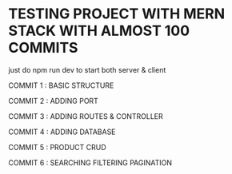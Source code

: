 # TESTING PROJECT WITH MERN STACK WITH ALMOST 100 COMMITS

just do npm run dev to start both server & client

COMMIT 1 : BASIC STRUCTURE

COMMIT 2 : ADDING PORT

COMMIT 3 : ADDING ROUTES & CONTROLLER

COMMIT 4 : ADDING DATABASE

COMMIT 5 : PRODUCT CRUD

COMMIT 6 : SEARCHING FILTERING PAGINATION
